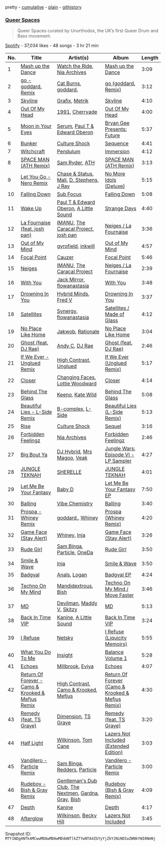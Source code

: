 pretty - [cumulative](/playlists/cumulative/37i9dQZF1DX3cRqTUHKctO.md) - [plain](/playlists/plain/37i9dQZF1DX3cRqTUHKctO) - [githistory](https://github.githistory.xyz/mackorone/spotify-playlist-archive/blob/main/playlists/plain/37i9dQZF1DX3cRqTUHKctO)

### [Queer Spaces](https://open.spotify.com/playlist/37i9dQZF1DX3cRqTUHKctO)

> Queer Spaces curated by Unorthodox, the UK’s first Queer Drum and Bass movement.

[Spotify](https://open.spotify.com/user/spotify) - 37,034 likes - 48 songs - 3 hr 21 min

| No. | Title | Artist(s) | Album | Length |
|---|---|---|---|---|
| 1 | [Mash up the Dance](https://open.spotify.com/track/12SZ8TqMbjY1zQc2kTGX22) | [Watch the Ride](https://open.spotify.com/artist/6nagLG9dZzeqtMQCYMO9RC), [Nia Archives](https://open.spotify.com/artist/7BMR0fwtEvzGtK4rNGdoiQ) | [Mash up the Dance](https://open.spotify.com/album/6lmntnCO9G6CK3zdSEb2fv) | 3:09 |
| 2 | [go \- goddard\. Remix](https://open.spotify.com/track/7kjANxR8XN4hCzLaSc2roy) | [Cat Burns](https://open.spotify.com/artist/6WFDpw4u23uSpon4BHvFRn), [goddard.](https://open.spotify.com/artist/3yDDYheQFqfhKZXdjFQuuP) | [go \(goddard\. Remix\)](https://open.spotify.com/album/7K8W66c9ZMtVVYDLGOlffv) | 3:12 |
| 3 | [Skyline](https://open.spotify.com/track/5M6DnQMTwQs0CaNdz7yJ5d) | [Grafix](https://open.spotify.com/artist/27YdXZOMLqvxI2pB5GyqyY), [Metrik](https://open.spotify.com/artist/2NCEtX40i9lLNpTg2X5583) | [Skyline](https://open.spotify.com/album/0j1JntUGndsVxvXu6DwvRg) | 4:10 |
| 4 | [Out Of My Head](https://open.spotify.com/track/5NQZuLO24qEsDySyHKE5Yl) | [1991](https://open.spotify.com/artist/2IP71LH7CbwddhsEXBI0fy), [Cherryade](https://open.spotify.com/artist/2Z4zth26FtZ4lK2Yu9nBgV) | [Out Of My Head](https://open.spotify.com/album/6lsfZle1JxE0E2UgM8JCVq) | 4:00 |
| 5 | [Moon in Your Eyes](https://open.spotify.com/track/7ztWV6cYLE3x00F1Tfivz1) | [Serum](https://open.spotify.com/artist/1OeYjH80o59axC1PYRV97m), [Paul T & Edward Oberon](https://open.spotify.com/artist/7ihfAlbqCcpFJh58JqLegp) | [Bryan Gee Presents: Future](https://open.spotify.com/album/2MnzGL7qtwxbMZW8E41aY4) | 5:37 |
| 6 | [Bunker](https://open.spotify.com/track/7fay3lE8ute2UUlbxl44HK) | [Culture Shock](https://open.spotify.com/artist/6lp2VnIRXXpC9Wz7hSX6RE) | [Sequence](https://open.spotify.com/album/16JF3pUHH5ltDPOztx5FMX) | 4:41 |
| 7 | [Witchcraft](https://open.spotify.com/track/4Y2glvLjQGOb4dXnwm1hQf) | [Pendulum](https://open.spotify.com/artist/7MqnCTCAX6SsIYYdJCQj9B) | [Immersion](https://open.spotify.com/album/3XtEGVx9uh7J46nBzEc1VS) | 4:12 |
| 8 | [SPACE MAN \(ATH Remix\)](https://open.spotify.com/track/1EpCeurqbcA5uIXO7v9JtB) | [Sam Ryder](https://open.spotify.com/artist/1rvnJJghrxl1xakJZct08m), [ATH](https://open.spotify.com/artist/2WzRkA6maoOL5gQS1tkQlj) | [SPACE MAN \(ATH Remix\)](https://open.spotify.com/album/5uJXrznFcoJBX6jLzEj6zv) | 3:13 |
| 9 | [Let You Go \- Nero Remix](https://open.spotify.com/track/3S4bgFE3IIXDEZBSgq2aSP) | [Chase & Status](https://open.spotify.com/artist/3jNkaOXasoc7RsxdchvEVq), [Mali](https://open.spotify.com/artist/4TzeQBAWwIVSVdUVTiMpwI), [D\. Stephens](https://open.spotify.com/artist/7im5noF2sFVUluNf2jz0bP), [J Ray](https://open.spotify.com/artist/5cjLNZZGGYxcdTz3iKmYcp) | [No More Idols \(Deluxe\)](https://open.spotify.com/album/5suQJk1Ib7WtZv4vd27tkH) | 5:15 |
| 10 | [Falling Down](https://open.spotify.com/track/0gRwGAGTiWkGUeiwWKxm6Z) | [Sub Focus](https://open.spotify.com/artist/0QaSiI5TLA4N7mcsdxShDO) | [Falling Down](https://open.spotify.com/album/1bSrnK7xgLtvWmikpEcIN8) | 5:08 |
| 11 | [Wake Up](https://open.spotify.com/track/7LMPPczISmz68QcFYX57AU) | [Paul T & Edward Oberon](https://open.spotify.com/artist/7ihfAlbqCcpFJh58JqLegp), [A Little Sound](https://open.spotify.com/artist/1Jv2F8VFJsSr2XKte0vpbQ) | [Strange Days](https://open.spotify.com/album/1p8CHTHxO1XqaUw8eeQM1R) | 4:40 |
| 12 | [La Fournaise \(feat\. josh pan\)](https://open.spotify.com/track/2jI4MUnMNPEPqUhSOUsvDf) | [IMANU](https://open.spotify.com/artist/5Y7rFm0tiJTVDzGLMzz0W1), [The Caracal Project](https://open.spotify.com/artist/1m3Z3kHjeDDFzKNWqvTlYN), [josh pan](https://open.spotify.com/artist/2sfSQ1BOzaFQa3LZj6OGwD) | [Neiges / La Fournaise](https://open.spotify.com/album/0xjlPAtiCznKwef1yvHFUO) | 3:36 |
| 13 | [Out of My Mind](https://open.spotify.com/track/7laJ5NuxLCb2LCSIi0TryT) | [gyrofield](https://open.spotify.com/artist/2yKb2sD6dystFr0tTmSu2X), [inkwill](https://open.spotify.com/artist/53Nd5VBNSfCfMWrERfdhoo) | [Out of My Mind](https://open.spotify.com/album/32i3dfqWAW869jDCmCeewV) | 4:57 |
| 14 | [Focal Point](https://open.spotify.com/track/4R8mpOHDP6h8Wg7pszSOYe) | [Cauzer](https://open.spotify.com/artist/64ExbCWR6QJ05cy2w14vQM) | [Focal Point](https://open.spotify.com/album/0WTsIPoJZ4LoUngw6eRT9O) | 5:46 |
| 15 | [Neiges](https://open.spotify.com/track/5lbpokETQEwTcoh9vt631Y) | [IMANU](https://open.spotify.com/artist/5Y7rFm0tiJTVDzGLMzz0W1), [The Caracal Project](https://open.spotify.com/artist/1m3Z3kHjeDDFzKNWqvTlYN) | [Neiges / La Fournaise](https://open.spotify.com/album/0xjlPAtiCznKwef1yvHFUO) | 2:39 |
| 16 | [With You](https://open.spotify.com/track/4G1qYDBRvnE88Ofr9dF7Yf) | [Jack Mirror](https://open.spotify.com/artist/2R9vcW0kK2LNTxSFtFgSgP), [flowanastasia](https://open.spotify.com/artist/6AAhs4ooZ8UUIuuhWj1ZjM) | [With You](https://open.spotify.com/album/7MxHGFkkvnV9tFrNiH7ufe) | 3:48 |
| 17 | [Drowning In You](https://open.spotify.com/track/0bqJDrb7zRLOiCnUm7MXZW) | [Hybrid Minds](https://open.spotify.com/artist/05lF0DUkLJqiW5o70SScyR), [Fred V](https://open.spotify.com/artist/0k3dnuEr9LghUE4jxS0PT4) | [Drowning In You](https://open.spotify.com/album/6px2l6DvudSYsp8FSddKKj) | 3:37 |
| 18 | [Satellites](https://open.spotify.com/track/6tWsdbyDeebm1aHoQ8OxHh) | [Synergy](https://open.spotify.com/artist/7s83dhuGTbXkYUEDXCisbK), [flowanastasia](https://open.spotify.com/artist/6AAhs4ooZ8UUIuuhWj1ZjM) | [Satellites / Made of Glass](https://open.spotify.com/album/00srCKwZqpaMCP2ibwwaTz) | 4:12 |
| 19 | [No Place Like Home](https://open.spotify.com/track/3V4WFzDN5qbgoZNzno7EMp) | [Jakwob](https://open.spotify.com/artist/4S5yXnFzWvHu16wfuDjjfM), [Rationale](https://open.spotify.com/artist/0MBNHKQ8ZumcmdrjmKww6W) | [No Place Like Home](https://open.spotify.com/album/1qUvc33yi8khxBt2rAmrZI) | 3:04 |
| 20 | [Ghost \(feat\. DJ Rae\)](https://open.spotify.com/track/7gh9OOo02MSvBSp3MPeg6E) | [Andy C](https://open.spotify.com/artist/75HK7rgkmDMTnWwwmcN53N), [DJ Rae](https://open.spotify.com/artist/746LyYgFU6Gni4CMVPlFNa) | [Ghost \(feat\. DJ Rae\)](https://open.spotify.com/album/0R7Q4f6wA3u1Zl50wdT3gH) | 2:46 |
| 21 | [If We Ever \- Unglued Remix](https://open.spotify.com/track/2QUVsQu7ESIXqOuLTE4r0A) | [High Contrast](https://open.spotify.com/artist/0bxHci3JIhhKA53n8rH3tT), [Unglued](https://open.spotify.com/artist/3AXcevvp1Kd1KEyHiUEsrC) | [If We Ever \(Unglued Remix\)](https://open.spotify.com/album/13J0NliLgLLxuABqrbDjoK) | 5:17 |
| 22 | [Closer](https://open.spotify.com/track/0kakdusAs6jUbTr7YrbO09) | [Changing Faces](https://open.spotify.com/artist/6YB9sqHoLlgUIRnjgSSgXT), [Lottie Woodward](https://open.spotify.com/artist/4lUITAkAejruYm7VtkNJTb) | [Closer](https://open.spotify.com/album/2KAvtqXKitTCtTY8uJvUL0) | 4:14 |
| 23 | [Behind The Glass](https://open.spotify.com/track/3Dd0R86fWYsKSk70EhBZ8v) | [Keeno](https://open.spotify.com/artist/6r54QO0889i9vqaeuruUSn), [Kate Wild](https://open.spotify.com/artist/3GaPIF26mniFIX3T3Pv66l) | [Behind The Glass](https://open.spotify.com/album/2Bm24tnHdB9hGuxIii7qPJ) | 5:08 |
| 24 | [Beautiful Lies \- L\-Side Remix](https://open.spotify.com/track/15wsU6nSUL7UuAi4YZ0b6r) | [B\-complex](https://open.spotify.com/artist/46oL0QioEQMSSvkxxifCok), [L\-Side](https://open.spotify.com/artist/3Y59xKAazzqr4AwzF6LYfR) | [Beautiful Lies \(L\-Side Remix\)](https://open.spotify.com/album/1CNP90HWp4RwakM7z4rSxr) | 5:13 |
| 25 | [Rise](https://open.spotify.com/track/3bziHnTiblEvyiAP1iO3oq) | [Culture Shock](https://open.spotify.com/artist/6lp2VnIRXXpC9Wz7hSX6RE) | [Sequel](https://open.spotify.com/album/0HNzYDQTDCBeYVksrNNrXQ) | 3:16 |
| 26 | [Forbidden Feelingz](https://open.spotify.com/track/0wrs5ucXutScEWOhdWdGBB) | [Nia Archives](https://open.spotify.com/artist/7BMR0fwtEvzGtK4rNGdoiQ) | [Forbidden Feelingz](https://open.spotify.com/album/5OoEG2axfMGY44nUNMayoW) | 2:46 |
| 27 | [Big Bout Ya](https://open.spotify.com/track/00flulU79ymTugh0Qaw6kl) | [DJ Hybrid](https://open.spotify.com/artist/76ZKj6Zpca7s7hXA7d8Lao), [Mrs Magoo](https://open.spotify.com/artist/01GlXWZ8D6Ql80ERLMn7V7), [Veak](https://open.spotify.com/artist/7HnSiODcobFDPsGv3OP9R7) | [Jungle Wars: Episode VI \- LP Sampler](https://open.spotify.com/album/0ba1Kkuv9xVUo0njSas2tJ) | 4:27 |
| 28 | [JUNGLE TEKNAH](https://open.spotify.com/track/68TFG76EGGL6WZ5NlSu0fo) | [SHERELLE](https://open.spotify.com/artist/2TFDQkQ7LahhuwL9p7R6MO) | [JUNGLE TEKNAH](https://open.spotify.com/album/5CiPiMVy48leoaMEdzz9df) | 4:01 |
| 29 | [Let Me Be Your Fantasy](https://open.spotify.com/track/1875BxNgxp6xDGfgQ5NNUy) | [Baby D](https://open.spotify.com/artist/33ZOI0WTjYkLh5WuwucLhc) | [Let Me Be Your Fantasy EP](https://open.spotify.com/album/5S1yKRsVfyrVIQLcR37nWT) | 7:50 |
| 30 | [Balling](https://open.spotify.com/track/2fHWxn8NyuJJ9c8ZkjWXZq) | [Vibe Chemistry](https://open.spotify.com/artist/1L5GuSYb4gktP74dqFkJpi) | [Balling](https://open.spotify.com/album/1l6wrvsYeH8wiXDEVVeoEv) | 3:40 |
| 31 | [Prospa \- Whiney Remix](https://open.spotify.com/track/4ulumKL51vaZbBW9Q9772f) | [goddard.](https://open.spotify.com/artist/3yDDYheQFqfhKZXdjFQuuP), [Whiney](https://open.spotify.com/artist/4YTBo7qadslqj8V8FMRuqK) | [Prospa \(Whiney Remix\)](https://open.spotify.com/album/1l477bCJbvwpta8erSOTa7) | 4:20 |
| 32 | [Game Face \(Stay Alert\)](https://open.spotify.com/track/78aOWEePkm6unX8lYPQAaY) | [Whiney](https://open.spotify.com/artist/4YTBo7qadslqj8V8FMRuqK), [Inja](https://open.spotify.com/artist/4jl7rqDfdaWDHD0RdP7ndM) | [Game Face \(Stay Alert\)](https://open.spotify.com/album/2baWyF58zG4ZRAhCO2nLxc) | 3:26 |
| 33 | [Rude Girl](https://open.spotify.com/track/6mBHV3DGl88Gi9UPZm5J14) | [Sam Binga](https://open.spotify.com/artist/2oyU4eToyQkxAFjkB3blsi), [Particle](https://open.spotify.com/artist/7rLJelomw75vyEpt1HwwP0), [OneDa](https://open.spotify.com/artist/1DwRZpAKiTkUXcprfnxEFr) | [Rude Girl](https://open.spotify.com/album/1ZyvQdn4aJM6uqt1rnOfJP) | 3:50 |
| 34 | [Smile & Wave](https://open.spotify.com/track/2as9HUaFJjuLSu1Sk1G0We) | [Inja](https://open.spotify.com/artist/4jl7rqDfdaWDHD0RdP7ndM) | [Smile & Wave](https://open.spotify.com/album/2RgBhzyPXj9n1ocwkO0UdF) | 3:50 |
| 35 | [Badgyal](https://open.spotify.com/track/5qgm6QzZAaNOVkklEUM30r) | [Anaïs](https://open.spotify.com/artist/6o96xU0mXSSthZ01IGtn6k), [Logan](https://open.spotify.com/artist/7uyQOsktLn9VjGJg5KO9Ek) | [Badgyal EP](https://open.spotify.com/album/6c3QHQbXDtFSQPtGRieDok) | 4:24 |
| 36 | [Techno On My Mind](https://open.spotify.com/track/7ibHJUos7IpKOO0qHwtwvf) | [Mandidextrous](https://open.spotify.com/artist/0oVDzp5DK2caqb6FuL2mhp), [Bish](https://open.spotify.com/artist/5myXtszBwHK6z69cuApVmx) | [Techno On My Mind / Move Faster](https://open.spotify.com/album/04jYmUpvsYTTjqNTvvxHVF) | 3:46 |
| 37 | [MD](https://open.spotify.com/track/4tK4jP2f09w7jLvc20JJbq) | [Devilman](https://open.spotify.com/artist/73nEd2GvjMYNSsFnxKSDAK), [Maddy V](https://open.spotify.com/artist/1tAWq58cdlu0aaOjTV3wul), [Skitzy](https://open.spotify.com/artist/4DyGW2hqpAbTYBQa3FDKtG) | [MD](https://open.spotify.com/album/5kuGPGDktugoZlbZoAcdNe) | 5:13 |
| 38 | [Back In Time VIP](https://open.spotify.com/track/4NGTWaZ2uM1eLyaRXfDApY) | [Kanine](https://open.spotify.com/artist/1KiNUGL3r0GgyLwqYCY1yV), [A Little Sound](https://open.spotify.com/artist/1Jv2F8VFJsSr2XKte0vpbQ) | [Back In Time VIP](https://open.spotify.com/album/1FDtYMQjHjO2NENGaAhSsq) | 3:24 |
| 39 | [I Refuse](https://open.spotify.com/track/4UCoC1bHiOwJpczfxaTRPY) | [Netsky](https://open.spotify.com/artist/5TgQ66WuWkoQ2xYxaSTnVP) | [I Refuse \(Liquicity Memoirs\)](https://open.spotify.com/album/4xqRgoeYTeDgl7ERGaaNFA) | 5:55 |
| 40 | [What You Do To Me](https://open.spotify.com/track/1Dtpa28Hjr7K2u3yW0WoCm) | [Insight](https://open.spotify.com/artist/3SjSzTYbudMtkUhYmTPCDZ) | [Balance Volume 1](https://open.spotify.com/album/3cpN8qPJQbvUcUugq8lac0) | 5:28 |
| 41 | [Echoes](https://open.spotify.com/track/4dkRgyXF4JAqAjknCjuRbX) | [Millbrook](https://open.spotify.com/artist/5yd0a8BOCNke9EhV2ynQOm), [Eviya](https://open.spotify.com/artist/3eaRmUN8pzHlBvgrswoqe8) | [Echoes](https://open.spotify.com/album/46gIdiFRyGv9xGh9ahQDAY) | 4:07 |
| 42 | [Return Of Forever \- Camo & Krooked & Mefjus Remix](https://open.spotify.com/track/5EmRq15Ay5NKkxAlLmj9Q9) | [High Contrast](https://open.spotify.com/artist/0bxHci3JIhhKA53n8rH3tT), [Camo & Krooked](https://open.spotify.com/artist/2N8IPNZTiNo3nj4mreOlHU), [Mefjus](https://open.spotify.com/artist/54qqaSH6byJIb8eFWxe3Pj) | [Return Of Forever \(Camo & Krooked & Mefjus Remix\)](https://open.spotify.com/album/4nrs91nwawShFqGSu2Y5fK) | 4:30 |
| 43 | [Remedy \(feat\. TS Graye\)](https://open.spotify.com/track/1Ojk0XlwKxvqByaHq6Uviz) | [Dimension](https://open.spotify.com/artist/1QMgre3BHX161ZHtWMUu6S), [TS Graye](https://open.spotify.com/artist/5qB8VZFvQcnDIrsj4jBMU9) | [Remedy \(feat\. TS Graye\)](https://open.spotify.com/album/54Ulib16eKnja2K1oXKD5p) | 3:20 |
| 44 | [Half Light](https://open.spotify.com/track/24zbxPspva0ZH8hTpQ5Hm0) | [Wilkinson](https://open.spotify.com/artist/6m8itYST9ADjBIYevXSb1r), [Tom Cane](https://open.spotify.com/artist/5iFDzfBI6aebgrb9ljJhme) | [Lazers Not Included \(Extended Edition\)](https://open.spotify.com/album/3NCepq888OnOkYz0w9PxMq) | 3:03 |
| 45 | [Vandilero \- Particle Remix](https://open.spotify.com/track/6AQzRgxy4AZK0T1ZJh1Vdc) | [Sam Binga](https://open.spotify.com/artist/2oyU4eToyQkxAFjkB3blsi), [Redders](https://open.spotify.com/artist/6vUJChpc4tvTMNhoqSZ8Mk), [Particle](https://open.spotify.com/artist/7rLJelomw75vyEpt1HwwP0) | [Vandilero \- Particle Remix](https://open.spotify.com/album/1nUwtfedgcPepXR08x0ZVQ) | 3:00 |
| 46 | [Rudeboy \- Bish & Gray Remix](https://open.spotify.com/track/0jA6PgEAY4X2utCJaRhQCd) | [Gentleman's Dub Club](https://open.spotify.com/artist/6AGZSUNP6AVZ2BTxUsbJsr), [The Nextmen](https://open.spotify.com/artist/465IoLV7sBVtMQ3WJ756BL), [Gardna](https://open.spotify.com/artist/4thIP9ruwthrnBaBU9Wz8U), [Gray](https://open.spotify.com/artist/2Ve4sev1tC5CGEeP5fUb5Y), [Bish](https://open.spotify.com/artist/2GLSSqktVGvagcLgGJvFjj) | [Rudeboy \(Bish & Gray Remix\)](https://open.spotify.com/album/3kyahVifQgyvEGgxHjlFMJ) | 4:09 |
| 47 | [Depth](https://open.spotify.com/track/0pKl9R1UNfEiaFgJ6u4PPK) | [Kanine](https://open.spotify.com/artist/1KiNUGL3r0GgyLwqYCY1yV) | [Depth](https://open.spotify.com/album/0jtUM8eFe2jKRsvcC1q3Mn) | 4:17 |
| 48 | [Afterglow](https://open.spotify.com/track/6LW3Z1GqbL78TIjfDyg4zp) | [Wilkinson](https://open.spotify.com/artist/6m8itYST9ADjBIYevXSb1r), [Becky Hill](https://open.spotify.com/artist/4EPJlUEBy49EX1wuFOvtjK) | [Lazers Not Included](https://open.spotify.com/album/5BetJhjCEWc6GFfqSPupUB) | 3:45 |

Snapshot ID: `MTY1NDg4NTk4MCwwMDAwMDAwMDdmNTlkZTYwNTA4ZGYyYjZkY2NiNDIwZWNkYWI0NmNj`
